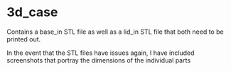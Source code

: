 # 3d_case

Contains a base_in STL file as well as a lid_in STL file that both need to be printed out.

In the event that the STL files have issues again, I have included screenshots that portray the dimensions of the individual parts
